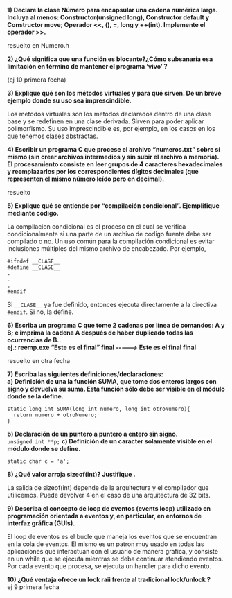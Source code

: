 **1) Declare la clase Número para encapsular una cadena numérica larga. Incluya al menos: Constructor(unsigned long), Constructor default y Constructor move; Operador <<, (), =, long y ++(int). Implemente el operador >>.**

resuelto en Numero.h  

**2) ¿Qué significa que una función es blocante?¿Cómo subsanaría esa limitación en término de mantener el programa ‘vivo’ ?**  

(ej 10 primera fecha)  

**3) Explique qué son los métodos virtuales y para qué sirven. De un breve ejemplo donde su uso sea imprescindible.**  

Los metodos virtuales son los metodos declarados dentro de una clase base y se redefinen en una clase derivada. Sirven para poder aplicar polimorfismo. Su uso imprescindible es, por ejemplo, en los casos en los que tenemos clases abstractas.

**4) Escribir un programa C que procese el archivo “numeros.txt” sobre sí mismo (sin crear archivos intermedios y sin subir el archivo a memoria). El procesamiento consiste en leer grupos de 4 caracteres hexadecimales y reemplazarlos por los correspondientes dígitos decimales (que representen el mismo número leído pero en decimal).**

resuelto

**5) Explique qué se entiende por “compilación condicional”. Ejemplifique mediante código.**  

La compilacion condicional es el proceso en el cual se verifica condicionalmente si una parte de un archivo de codigo fuente debe ser compilado o no. Un uso común para la compilación condicional es evitar inclusiones múltiples del mismo archivo de encabezado.
Por ejemplo,

```
#ifndef __CLASE__
#define __CLASE__
.
.
.
#endif
```
Si ```__CLASE__``` ya fue definido, entonces ejecuta directamente a la directiva ```#endif```. Si no, la define.  

**6) Escriba un programa C que tome 2 cadenas por línea de comandos: A y B; e imprima la cadena A después de haber duplicado todas las ocurrencias de B..**  
**ej.: reemp.exe “Este es el final” final -----> Este es el final final**

resuelto en otra fecha

**7) Escriba las siguientes definiciones/declaraciones:**  
  **a) Definición de una la función SUMA, que tome dos enteros largos con signo y devuelva su suma. Esta función sólo debe ser visible en el módulo donde se la define.**  
  ```
  static long int SUMA(long int numero, long int otroNumero){
    return numero + otroNumero;
  }
  ```
  **b) Declaración de un puntero a puntero a entero sin signo.**  
    ```
    unsigned int **p;
    ```
  **c) Definición de un caracter solamente visible en el módulo donde se define.**  
  ```
  static char c = 'a';
  ```

**8) ¿Qué valor arroja sizeof(int)? Justifique .**  

La salida de sizeof(int) depende de la arquitectura y el compilador que utilicemos. Puede devolver 4 en el caso de una arquitectura de 32 bits.

**9) Describa el concepto de loop de eventos (events loop) utilizado en programación orientada a eventos y, en particular, en entornos de interfaz gráfica (GUIs).**

El loop de eventos es el bucle que maneja los eventos que se encuentran en la cola de eventos. El mismo es un patron muy usado en todas las aplicaciones que interactuan con el usuario de manera grafica, y consiste en un while que se ejecuta mientras se deba continuar atendiendo eventos. Por cada evento que procesa, se ejecuta un handler para dicho evento.

**10) ¿Qué ventaja ofrece un lock raii frente al tradicional lock/unlock ?**  
ej 9 primera fecha  
